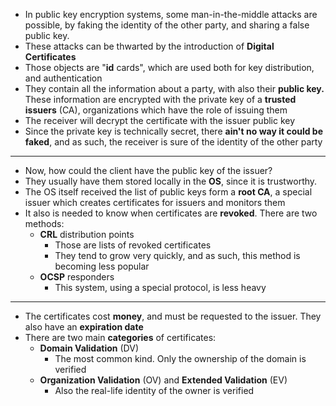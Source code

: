 + In public key encryption systems, some man-in-the-middle attacks are possible, by faking the identity of the other party, and sharing a false public key.
+ These attacks can be thwarted by the introduction of **Digital Certificates**
+ Those objects are "**id** cards", which are used both for key distribution, and authentication
+ They contain all the information about a party, with also their **public key.** These information are encrypted with the private key of a **trusted issuers** (CA), organizations which have the role of issuing them
+ The receiver will decrypt the certificate with the issuer public key
+ Since the private key is technically secret, there **ain't no way it could be faked**, and as such, the receiver is sure of the identity of the other party
---
+ Now, how could the client have the public key of the issuer?
+ They usually have them stored locally in the **OS**, since it is trustworthy. 
+ The OS itself received the list of public keys form a **root CA**, a special issuer which creates certificates for issuers and monitors them
+ It also is needed to know when certificates are **revoked**. There are two methods:
	+ **CRL** distribution points
		+ Those are lists of revoked certificates
		+ They tend to grow very quickly, and as such, this method is becoming less popular
	+ **OCSP** responders
		+ This system, using a special protocol, is less heavy
---
+  The certificates cost **money**, and must be requested to the issuer. They also have an **expiration date**
+ There are two main **categories** of certificates:
	+ **Domain Validation** (DV)
		+ The most common kind. Only the ownership of the domain is verified
	+ **Organization Validation** (OV) and **Extended Validation** (EV)
		+ Also the real-life identity of the owner is verified